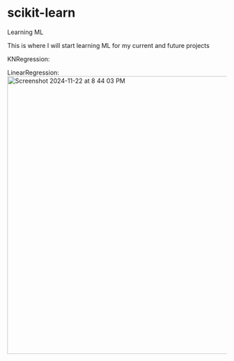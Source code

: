# scikit-learn
Learning ML

This is where I will start learning ML for my current and future projects

KNRegression: 

LinearRegression:
<img width="639" alt="Screenshot 2024-11-22 at 8 44 03 PM" src="https://github.com/user-attachments/assets/44a06575-8a23-42dc-ab36-8beb4ce4d6e4">
